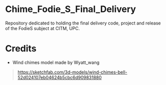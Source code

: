 # Chime_Fodie_S_Final_Delivery
Repository dedicated to holding the final delivery code, project and release of the FodieS subject at CITM, UPC. 

# Credits
* Wind chimes model made by Wyatt_wang
 > https://sketchfab.com/3d-models/wind-chimes-bell-52d024107eb04624b5cbc6d909831880
